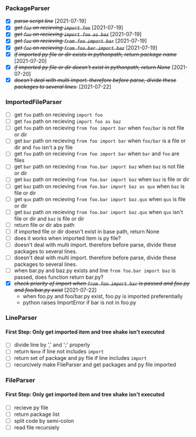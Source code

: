 ### PackageParser
* [X] ~~*parse script line*~~ [2021-07-19]
* [X] ~~*get `foo` on recieving `import foo`*~~ [2021-07-19]
* [X] ~~*get `foo` on recieving `import foo as baz`*~~ [2021-07-19]
* [X] ~~*get `foo` on recieving `from foo import bar`*~~ [2021-07-19]
* [X] ~~*get `foo` on recieving `from foo.bar import baz`*~~ [2021-07-19]
* [X] ~~*if imported py file or dir exists in pythonpath, return package name*~~ [2021-07-20]
* [X] ~~*if imported py file or dir doesn't exist in pythonpath, return None*~~ [2021-07-20]
* [X] ~~*doesn't deal with multi import. therefore before parse, divide these packages to several lines.*~~ [2021-07-22]

### ImportedFileParser
* [ ] get `foo` path on recieving `import foo`
* [ ] get `foo` path on recieving `import foo as baz`
* [ ] get `foo` path on recieving `from foo import bar` when `foo/bar` is not file or dir
* [ ] get `bar` path on recieving `from foo import bar` when `foo/bar` is a file or dir and `foo` isn't a py file
* [ ] get `foo` path on recieving `from foo import bar` when `bar` and `foo` are files
* [ ] get `bar` path on recieving `from foo.bar import baz` when `baz` is not file or dir
* [ ] get `baz` path on recieving `from foo.bar import baz` when `baz` is file or dir
* [ ] get `baz` path on recieving `from foo.bar import baz as qux` when `baz` is file or dir
* [ ] get `qux` path on recieving `from foo.bar import baz.qux` when `qux` is file or dir
* [ ] get `baz` path on recieving `from foo.bar import baz.qux` when `qux` isn't file or dir and `baz` is file or dir
* [ ] return file or dir abs path
* [ ] if imported file or dir doesn't exist in base path, return None
* [ ] does it works when imported item is py file?
* [ ] doesn't deal with multi import. therefore before parse, divide these packages to several lines.
* [ ] doesn't deal with multi import. therefore before parse, divide these packages to several lines.
* [ ] when bar.py and baz.py exists and line `from foo.bar import baz` is passed, does function return bar.py?
* [X] ~~*check priority of import when `from foo import bar` is passed and foo.py and foo/bar.py exist*~~ [2021-07-22]
  * when foo.py and foo/bar.py exist, foo.py is imported preferentially
  *  python raises ImportError if bar is not in foo.py

### LineParser
#### First Step: Only get imported item and tree shake isn't executed
* [ ] divide line by ',' and ';' properly
* [ ] return `None` if line not includes `import`
* [ ] return set of package and py file if line includes `import`
* [ ] recurcively make FileParser and get packages and py file imported

### FileParser
#### First Step: Only get imported item and tree shake isn't executed
* [ ] recieve py file
* [ ] return package list
* [ ] split code by semi-colon
* [ ] read file recursiely
